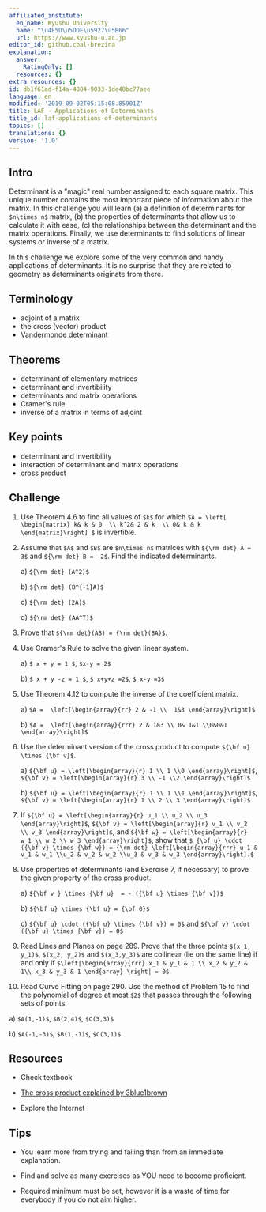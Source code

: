 ```yaml
---
affiliated_institute:
  en_name: Kyushu University
  name: "\u4E5D\u5DDE\u5927\u5B66"
  url: https://www.kyushu-u.ac.jp
editor_id: github.cbal-brezina
explanation:
  answer:
    RatingOnly: []
  resources: {}
extra_resources: {}
id: db1f61ad-f14a-4884-9033-1de48bc77aee
language: en
modified: '2019-09-02T05:15:08.85901Z'
title: LAF - Applications of Determinants
title_id: laf-applications-of-determinants
topics: []
translations: {}
version: '1.0'
---
```


## Intro

Determinant is a "magic" real number assigned to each square matrix. This unique number contains the most important piece of information about the matrix. In this challenge you will learn (a) a definition of determinants for `$n\times n$` matrix, (b) the properties of determinants that allow us to calculate it with ease, (c) the relationships between the determinant and the matrix operations. Finally, we use determinants to find solutions of linear systems or inverse of a matrix.

In this challenge we explore some of the very common and handy applications of determinants. It is no surprise that they are related to geometry as determinants originate from there.


## Terminology

- adjoint of a matrix
- the cross (vector) product
- Vandermonde determinant
 

## Theorems


- determinant of elementary matrices
- determinant and invertibility
- determinants and matrix operations
- Cramer's rule
- inverse of a matrix in terms of adjoint





## Key points

- determinant and invertibility 
- interaction of determinant and matrix operations
- cross product



## Challenge

1.  Use Theorem 4.6 to find all values of `$k$` for which `$A = \left[ \begin{matrix} k& k & 0  \\ k^2& 2 & k  \\ 0& k & k \end{matrix}\right] $` is invertible.

2.  Assume that `$A$` and `$B$` are `$n\times n$` matrices with `${\rm det} A = 3$` and `${\rm det} B = -2$`. Find the indicated determinants.

    a) `${\rm det} (A^2)$`

    b) `${\rm det} (B^{-1}A)$`

    c) `${\rm det} (2A)$`

    d) `${\rm det} (AA^T)$`

3. Prove that `${\rm det}(AB) = {\rm det}(BA)$`.

4. Use Cramer's Rule to solve the given linear system.

   a) `$ x + y = 1 $`, `$x-y = 2$`

   b) `$ x + y -z = 1 $`, `$ x+y+z =2$`, `$ x-y =3$`



5. Use Theorem 4.12 to compute the inverse of the coefficient matrix.

   a) `$A =  \left[\begin{array}{rr} 2 & -1 \\  1&3 \end{array}\right]$`

   b) `$A =  \left[\begin{array}{rrr} 2 & 1&3 \\ 0& 1&1 \\0&0&1 \end{array}\right]$`
	      

6.  Use the determinant version of the cross product to compute `${\bf u} \times {\bf v}$`. 

    a) `${\bf u} = \left[\begin{array}{r} 1 \\ 1 \\0 \end{array}\right]$`,  `${\bf v} = \left[\begin{array}{r} 3 \\ -1 \\2 \end{array}\right]$`

    b) `${\bf u} = \left[\begin{array}{r} 1 \\ 1 \\1 \end{array}\right]$`,  `${\bf v} = \left[\begin{array}{r} 1 \\ 2 \\ 3 \end{array}\right]$`

7.  If `${\bf u} = \left[\begin{array}{r} u_1 \\ u_2 \\ u_3 \end{array}\right]$`, `${\bf v} = \left[\begin{array}{r} v_1 \\ v_2 \\ v_3 \end{array}\right]$`, and `${\bf w} = \left[\begin{array}{r} w_1 \\ w_2 \\ w_3 \end{array}\right]$`, show that `$ {\bf u} \cdot ({\bf v} \times {\bf w}) = {\rm det} \left[\begin{array}{rrr} u_1 & v_1 & w_1 \\u_2 & v_2 & w_2 \\u_3 & v_3 & w_3 \end{array}\right].$`

8. Use properties of determinants (and Exercise 7, if necessary) to prove the given property of the cross product.

   a) `${\bf v } \times {\bf u}  = - ({\bf u} \times {\bf v})$`

   b) `${\bf u} \times {\bf u} = {\bf 0}$`

   c) `${\bf u} \cdot ({\bf u} \times {\bf v}) = 0$` and `${\bf v} \cdot ({\bf u} \times {\bf v}) = 0$` 








9. Read Lines and Planes on page 289. Prove that the three points `$(x_1, y_1)$`, `$(x_2, y_2)$` and `$(x_3,y_3)$` are collinear (lie on the same line) if and only if `$\left|\begin{array}{rrr} x_1 & y_1 & 1 \\ x_2 & y_2 & 1\\ x_3 & y_3 & 1 \end{array} \right| = 0$`.


10. Read Curve Fitting on page 290. Use the method of Problem 15 to find the polynomial of degree at most `$2$` that passes through the following sets of points.

   a) `$A(1,-1)$`, `$B(2,4)$`, `$C(3,3)$`

   b) `$A(-1,-3)$`, `$B(1,-1)$`, `$C(3,1)$`







## Resources

- Check textbook

- [The cross product explained by 3blue1brown](https://youtu.be/IjMxFP8AtpA) 

- Explore the Internet

## Tips


- You learn more from trying and failing than from an immediate explanation.

- Find and solve as many exercises as YOU need to become proficient.

- Required minimum must be set, however it is a waste of time for everybody if you do not aim higher.




